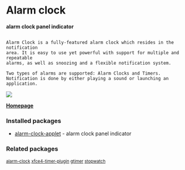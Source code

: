 # Alarm clock

__alarm clock panel indicator__

```

Alarm Clock is a fully-featured alarm clock which resides in the notification
area. It is easy to use yet powerful with support for multiple and repeatable
alarms, as well as snoozing and a flexible notification system.

Two types of alarms are supported: Alarm Clocks and Timers.
Notification is done by either playing a sound or launching an
application.

```

[![](https://screenshots.debian.net/thumbnail/alarm-clock-applet/)](https://screenshots.debian.net/screenshot/alarm-clock-applet/)


 **[Homepage](http://alarm-clock.pseudoberries.com/)**

### Installed packages

* [alarm-clock-applet](https://packages.debian.org/stretch/alarm-clock-applet) - alarm clock panel indicator

### Related packages

<sub> [alarm-clock](https://packages.debian.org/stretch/alarm-clock) [xfce4-timer-plugin](https://packages.debian.org/stretch/xfce4-timer-plugin) [gtimer](https://packages.debian.org/stretch/gtimer) [stopwatch](https://packages.debian.org/stretch/stopwatch)  </sub>
